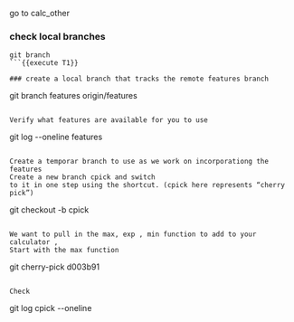 go to calc_other 
### check local branches
```
git branch
```{{execute T1}}

### create a local branch that tracks the remote features branch
```
git branch features origin/features
```{{execute T1}}

Verify what features are available for you to use 
```
git log --oneline features
```{{execute T1}}

Create a temporar branch to use as we work on incorporationg the features
Create a new branch cpick and switch
to it in one step using the shortcut. (cpick here represents “cherry
pick”)
```
git checkout -b cpick
```{{execute T1}}

We want to pull in the max, exp , min function to add to your calculator , 
Start with the max function 
```
git cherry-pick d003b91
```{{execute T1}}

Check 
```
git log cpick --oneline
```{{execute T1}}